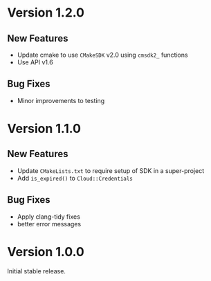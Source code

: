 # Version 1.2.0

## New Features

- Update cmake to use `CMakeSDK` v2.0 using `cmsdk2_` functions
- Use API v1.6

## Bug Fixes

- Minor improvements to testing

# Version 1.1.0

## New Features

- Update `CMakeLists.txt` to require setup of SDK in a super-project
- Add `is_expired()` to `Cloud::Credentials`

## Bug Fixes

- Apply clang-tidy fixes
- better error messages

# Version 1.0.0

Initial stable release.

